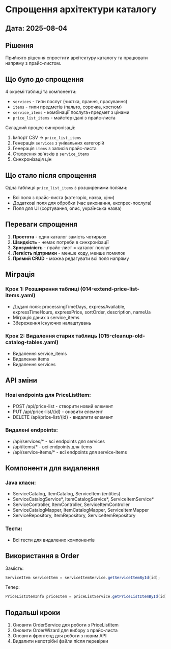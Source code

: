 # Спрощення архітектури каталогу

## Дата: 2025-08-04

## Рішення

Прийнято рішення спростити архітектуру каталогу та працювати напряму з прайс-листом.

## Що було до спрощення

4 окремі таблиці та компоненти:
- `services` - типи послуг (чистка, прання, прасування)
- `items` - типи предметів (пальто, сорочка, костюм)
- `service_items` - комбінації послуга+предмет з цінами
- `price_list_items` - майстер-дані з прайс-листа

Складний процес синхронізації:
1. Імпорт CSV → `price_list_items`
2. Генерація `services` з унікальних категорій
3. Генерація `items` з записів прайс-листа
4. Створення зв'язків в `service_items`
5. Синхронізація цін

## Що стало після спрощення

Одна таблиця `price_list_items` з розширеними полями:
- Всі поля з прайс-листа (категорія, назва, ціни)
- Додаткові поля для обробки (час виконання, експрес-послуга)
- Поля для UI (сортування, опис, українська назва)

## Переваги спрощення

1. **Простота** - один каталог замість чотирьох
2. **Швидкість** - немає потреби в синхронізації
3. **Зрозумілість** - прайс-лист = каталог послуг
4. **Легкість підтримки** - менше коду, менше помилок
5. **Прямий CRUD** - можна редагувати всі поля напряму

## Міграція

### Крок 1: Розширення таблиці (014-extend-price-list-items.yaml)
- Додані поля: processingTimeDays, expressAvailable, expressTimeHours, expressPrice, sortOrder, description, nameUa
- Міграція даних з service_items
- Збереження існуючих налаштувань

### Крок 2: Видалення старих таблиць (015-cleanup-old-catalog-tables.yaml)
- Видалення service_items
- Видалення items
- Видалення services

## API зміни

### Нові endpoints для PriceListItem:
- POST /api/price-list - створити новий елемент
- PUT /api/price-list/{id} - оновити елемент
- DELETE /api/price-list/{id} - видалити елемент

### Видалені endpoints:
- /api/services/* - всі endpoints для services
- /api/items/* - всі endpoints для items
- /api/service-items/* - всі endpoints для service-items

## Компоненти для видалення

### Java класи:
- ServiceCatalog, ItemCatalog, ServiceItem (entities)
- ServiceCatalogService*, ItemCatalogService*, ServiceItemService*
- ServiceController, ItemController, ServiceItemController
- ServiceCatalogMapper, ItemCatalogMapper, ServiceItemMapper
- ServiceRepository, ItemRepository, ServiceItemRepository

### Тести:
- Всі тести для видалених компонентів

## Використання в Order

Замість:
```java
ServiceItem serviceItem = serviceItemService.getServiceItemById(id);
```

Тепер:
```java
PriceListItemInfo priceItem = priceListService.getPriceListItemById(id);
```

## Подальші кроки

1. Оновити OrderService для роботи з PriceListItem
2. Оновити OrderWizard для вибору з прайс-листа
3. Оновити фронтенд для роботи з новим API
4. Видалити непотрібні файли після перевірки